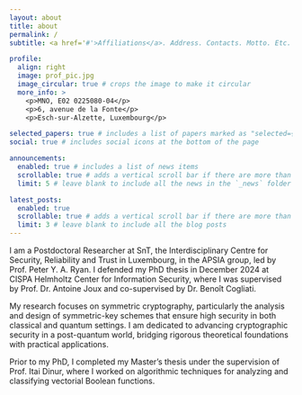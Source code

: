 ```yaml
---
layout: about
title: about
permalink: /
subtitle: <a href='#'>Affiliations</a>. Address. Contacts. Motto. Etc.

profile:
  align: right
  image: prof_pic.jpg
  image_circular: true # crops the image to make it circular
  more_info: >
    <p>MNO, E02 0225080-04</p>
    <p>6, avenue de la Fonte</p>
    <p>Esch-sur-Alzette, Luxembourg</p>

selected_papers: true # includes a list of papers marked as "selected={true}"
social: true # includes social icons at the bottom of the page

announcements:
  enabled: true # includes a list of news items
  scrollable: true # adds a vertical scroll bar if there are more than 3 news items
  limit: 5 # leave blank to include all the news in the `_news` folder

latest_posts:
  enabled: true
  scrollable: true # adds a vertical scroll bar if there are more than 3 new posts items
  limit: 3 # leave blank to include all the blog posts
---
```

I am a Postdoctoral Researcher at SnT, the Interdisciplinary Centre for Security, Reliability and Trust in Luxembourg, in the APSIA group, led by Prof. Peter Y. A. Ryan. I defended my PhD thesis in December 2024 at CISPA Helmholtz Center for Information Security, where I was supervised by Prof. Dr. Antoine Joux and co-supervised by Dr. Benoît Cogliati.

My research focuses on symmetric cryptography, particularly the analysis and design of symmetric-key schemes that ensure high security in both classical and quantum settings. I am dedicated to advancing cryptographic security in a post-quantum world, bridging rigorous theoretical foundations with practical applications.

Prior to my PhD, I completed my Master’s thesis under the supervision of Prof. Itai Dinur, where I worked on algorithmic techniques for analyzing and classifying vectorial Boolean functions.
